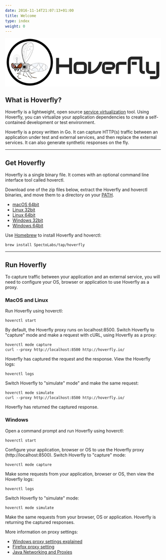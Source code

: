 ```yaml
---
date: 2016-11-14T21:07:13+01:00
title: Welcome
type: index
weight: 0
---
```

![Hoverfly logo](logo-large.png)

## What is Hoverfly?

Hoverfly is a lightweight, open source [service virtualization](https://en.wikipedia.org/wiki/Service_virtualization) tool. Using Hoverfly, you can virtualize your application dependencies to create a self-contained development or test environment.

Hoverfly is a proxy written in Go. It can capture HTTP(s) traffic between an application under test and external services, and then replace the external services. It can also generate synthetic responses on the fly.

***

## Get Hoverfly

Hoverfly is a single binary file. It comes with an optional command line interface tool called hoverctl.

Download one of the zip files below, extract the Hoverfly and hoverctl binaries, and move them to a directory on your [PATH](https://www.java.com/en/download/help/path.xml).

* [macOS 64bit](https://github.com/SpectoLabs/hoverfly/releases/download/v0.9.0/hoverfly_bundle_OSX_amd64.zip)
* [Linux 32bit](https://github.com/SpectoLabs/hoverfly/releases/download/v0.9.0/hoverfly_bundle_linux_386.zip)
* [Linux 64bit](https://github.com/SpectoLabs/hoverfly/releases/download/v0.9.0/hoverfly_bundle_linux_amd64.zip)
* [Windows 32bit](https://github.com/SpectoLabs/hoverfly/releases/download/v0.9.0/hoverfly_bundle_windows_386.zip)
* [Windows 64bit](https://github.com/SpectoLabs/hoverfly/releases/download/v0.9.0/hoverfly_bundle_windows_amd64.zip)


Use [Homebrew](http://brew.sh/) to install Hoverfly and hoverctl:
```
brew install SpectoLabs/tap/hoverfly
```

***

## Run Hoverfly

To capture traffic between your application and an external service, you will need to configure your OS, browser or application to use Hoverfly as a proxy.

### MacOS and Linux
Run Hoverfly using hoverctl:
```
hoverctl start
```
By default, the Hoverfly proxy runs on localhost:8500. Switch Hoverfly to "capture" mode and make a request with cURL, using Hoverfly as a proxy:
```
hoverctl mode capture
curl --proxy http://localhost:8500 http://hoverfly.io/
```
Hoverfly has captured the request and the response. View the Hoverfly logs:
```
hoverctl logs
```
Switch Hoverfly to "simulate" mode" and make the same request:
```
hoverctl mode simulate
curl --proxy http://localhost:8500 http://hoverfly.io/
```
Hoverfly has returned the captured response.


### Windows
Open a command prompt and run Hoverfly using hoverctl:
```
hoverctl start
```
Configure your application, browser or OS to use the Hoverfly proxy (http://localhost:8500). Switch Hoverfly to "capture" mode:
```
hoverctl mode capture
```
Make some requests from your application, browser or OS, then view the Hoverfly logs:
```
hoverctl logs
```
Switch Hoverfly to "simulate" mode:
```
hoverctl mode simulate
```
Make the same requests from your browser, OS or application. Hoverfly is returning the captured responses.

More information on proxy settings:

* [Windows proxy settings explained](http://blog.raido.be/?p=426)
* [Firefox proxy setting](https://support.mozilla.org/en-US/kb/advanced-panel-settings-in-firefox#w_connection)
* [Java Networking and Proxies](https://docs.oracle.com/javase/6/docs/technotes/guides/net/proxies.html)

